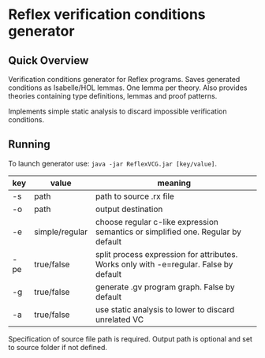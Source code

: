 # Reflex verification conditions generator

## Quick Overview

Verification conditions generator for Reflex programs. Saves generated conditions as Isabelle/HOL lemmas. One lemma per theory. Also provides theories containing type definitions, lemmas and proof patterns.

Implements simple static analysis to discard impossible verification conditions.

## Running

To launch generator use: ``java -jar ReflexVCG.jar [key/value]``.

| key   | value          | meaning                                                                               |
|-------|----------------|---------------------------------------------------------------------------------------|
| -s 	  | path           | path to source .rx file                                                               |
| -o 	  | path           | output destination                                                                    |
| -e 	  | simple/regular | choose regular c-like expression semantics or simplified one. Regular by default      |
| -pe 	 | true/false     | split process expression for attributes. Works only with -e=regular. False by default |
| -g 	  | true/false     | generate .gv program graph. False by default                                          |
| -a 	  | true/false     | use static analysis to lower to discard unrelated VC                                  |

Specification of source file path  is required. Output path is optional and set to source folder if not defined.
